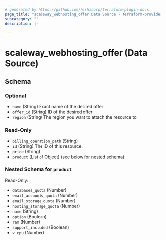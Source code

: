```yaml
---
# generated by https://github.com/hashicorp/terraform-plugin-docs
page_title: "scaleway_webhosting_offer Data Source - terraform-provider-scaleway"
subcategory: ""
description: |-
  
---
```


# scaleway_webhosting_offer (Data Source)





<!-- schema generated by tfplugindocs -->
## Schema

### Optional

- `name` (String) Exact name of the desired offer
- `offer_id` (String) ID of the desired offer
- `region` (String) The region you want to attach the resource to

### Read-Only

- `billing_operation_path` (String)
- `id` (String) The ID of this resource.
- `price` (String)
- `product` (List of Object) (see [below for nested schema](#nestedatt--product))

<a id="nestedatt--product"></a>
### Nested Schema for `product`

Read-Only:

- `databases_quota` (Number)
- `email_accounts_quota` (Number)
- `email_storage_quota` (Number)
- `hosting_storage_quota` (Number)
- `name` (String)
- `option` (Boolean)
- `ram` (Number)
- `support_included` (Boolean)
- `v_cpu` (Number)
